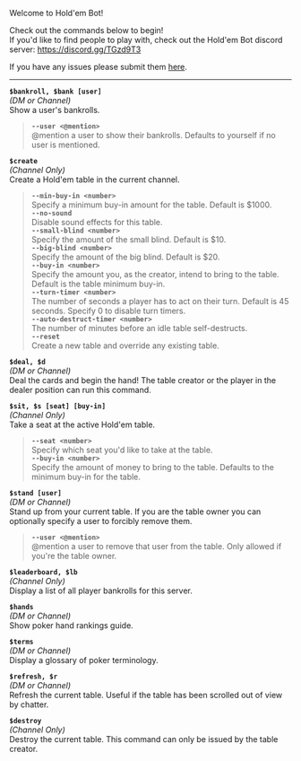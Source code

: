 Welcome to Hold'em Bot!

Check out the commands below to begin!  
If you'd like to find people to play with, check out the Hold'em Bot discord server: https://discord.gg/TGzd9T3

If you have any issues please submit them [here](https://github.com/chevtek/holdem-bot/issues).

---------------

**`$bankroll, $bank [user]`**  
_(DM or Channel)_  
Show a user's bankrolls.
> **`--user <@mention>`**  
> @mention a user to show their bankrolls. Defaults to yourself if no user is mentioned.

**`$create`**  
_(Channel Only)_  
Create a Hold'em table in the current channel.  
> **`--min-buy-in <number>`**  
> Specify a minimum buy-in amount for the table. Default is $1000.  
> **`--no-sound`**  
> Disable sound effects for this table.  
> **`--small-blind <number>`**  
> Specify the amount of the small blind. Default is $10.  
> **`--big-blind <number>`**  
> Specify the amount of the big blind. Default is $20.  
> **`--buy-in <number>`**  
> Specify the amount you, as the creator, intend to bring to the table. Default is the table minimum buy-in.  
> **`--turn-timer <number>`**  
> The number of seconds a player has to act on their turn. Default is 45 seconds. Specify 0 to disable turn timers.  
> **`--auto-destruct-timer <number>`**  
> The number of minutes before an idle table self-destructs.  
> **`--reset`**  
> Create a new table and override any existing table.  

**`$deal, $d`**  
_(DM or Channel)_  
Deal the cards and begin the hand! The table creator or the player in the dealer position can run this command.

**`$sit, $s [seat] [buy-in]`**  
_(Channel Only)_  
Take a seat at the active Hold'em table.  
> **`--seat <number>`**  
> Specify which seat you'd like to take at the table.  
> **`--buy-in <number>`**  
> Specify the amount of money to bring to the table. Defaults to the minimum buy-in for the table.

**`$stand [user]`**  
_(DM or Channel)_  
Stand up from your current table. If you are the table owner you can optionally specify a user to forcibly remove them.  
> **`--user <@mention>`**  
> @mention a user to remove that user from the table. Only allowed if you're the table owner.

**`$leaderboard, $lb`**  
_(Channel Only)_  
Display a list of all player bankrolls for this server.

**`$hands`**  
_(DM or Channel)_  
Show poker hand rankings guide.

**`$terms`**  
_(DM or Channel)_  
Display a glossary of poker terminology.

**`$refresh, $r`**  
_(DM or Channel)_  
Refresh the current table. Useful if the table has been scrolled out of view by chatter.

**`$destroy`**  
_(Channel Only)_  
Destroy the current table. This command can only be issued by the table creator.